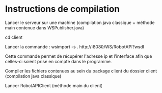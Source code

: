 # Instructions de compilation

Lancer le serveur sur une machine (compilation java classique + méthode main contenue dans WSPublisher.java)

cd client

Lancer la commande : wsimport -s . http://<ip>:8080/WS/RobotAPI?wsdl

Cette commande permet de récupérer l'adresse ip et l'interface afin que celles-ci soient prise en compte dans le programme.

Compiler les fichiers contenues au sein du package client du dossier client (compilation java classique)

Lancer RobotAPIClient (méthode main du client)